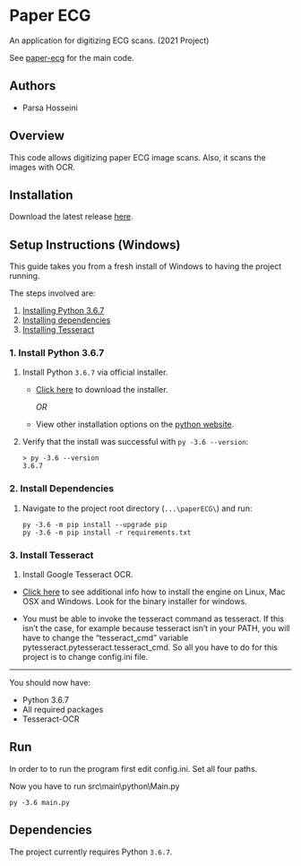 # Paper ECG

An application for digitizing ECG scans. (2021 Project)

See [paper-ecg](https://github.com/Tereshchenkolab/paper-ecg) for the main code.

## Authors

- Parsa Hosseini

## Overview

This code allows digitizing paper ECG image scans. Also, it scans the images with OCR.

## Installation

Download the latest release [here](https://github.com/sudoparsa/paperECG/releases).


## Setup Instructions (Windows)

This guide takes you from a fresh install of Windows to having the project running.

The steps involved are:

1. [Installing Python 3.6.7](#1-install-python-367)
1. [Installing dependencies](#2-install-dependencies)
1. [Installing Tesseract](#3-install-tesseract)



### 1. Install Python 3.6.7

1. Install Python `3.6.7` via official installer. 

    - [Click here](https://www.python.org/ftp/python/3.6.7/python-3.6.7-amd64.exe) to download the installer.

        *OR*
    - View other installation options on the [python website](https://www.python.org/downloads/release/python-367/).

1. Verify that the install was successful with `py -3.6 --version`:

    ```
    > py -3.6 --version
    3.6.7
    ```



### 2. Install Dependencies

1. Navigate to the project root directory (`...\paperECG\`) and run:

    ```
    py -3.6 -m pip install --upgrade pip
    py -3.6 -m pip install -r requirements.txt
    ```



### 3. Install Tesseract

1. Install Google Tesseract OCR.

- [Click here](https://github.com/tesseract-ocr/tesseract) to see additional info how to install the engine on Linux, Mac OSX and Windows. Look for the binary installer for windows.

- You must be able to invoke the tesseract command as tesseract. If this isn’t the case, for example because tesseract isn’t in your PATH, you will have to change the “tesseract_cmd” variable pytesseract.pytesseract.tesseract_cmd. So all you have to do for this project is to change config.ini file.
---

You should now have:

- Python 3.6.7
- All required packages
- Tesseract-OCR


## Run

In order to to run the program first edit config.ini. Set all four paths.

Now you have to run src\main\python\Main.py

```
py -3.6 main.py
```


## Dependencies

The project currently requires Python `3.6.7`.

